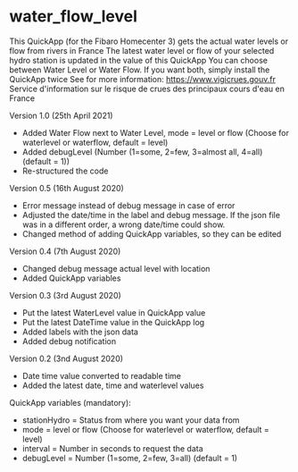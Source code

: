 # water_flow_level

This QuickApp (for the Fibaro Homecenter 3) gets the actual water levels or flow from rivers in France
The latest water level or flow of your selected hydro station is updated in the value of this QuickApp
You can choose between Water Level or Water Flow. If you want both, simply install the QuickApp twice
See for more information: https://www.vigicrues.gouv.fr
Service d'information sur le risque de crues des principaux cours d'eau en France


Version 1.0 (25th April 2021)
- Added Water Flow next to Water Level, mode = level or flow (Choose for waterlevel or waterflow, default = level)
- Added debugLevel (Number (1=some, 2=few, 3=almost all, 4=all) (default = 1))
- Re-structured the code

Version 0.5 (16th August 2020)
- Error message instead of debug message in case of error
- Adjusted the date/time in the label and debug message. If the json file was in a different order, a wrong date/time could show. 
- Changed method of adding QuickApp variables, so they can be edited

Version 0.4 (7th August 2020)
- Changed debug message actual level with location
- Added QuickApp variables

Version 0.3 (3rd August 2020)
- Put the latest WaterLevel value in QuickApp value
- Put the latest DateTime value in the QuickApp log
- Added labels with the json data
- Added debug notification

Version 0.2 (3nd August 2020)
- Date time value converted to readable time
- Added the latest date, time and waterlevel values


QuickApp variables (mandatory): 
- stationHydro = Status from where you want your data from
- mode = level or flow (Choose for waterlevel or waterflow, default = level)
- interval = Number in seconds to request the data
- debugLevel = Number (1=some, 2=few, 3=all) (default = 1)
